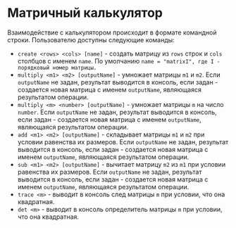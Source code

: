 # Матричный калькулятор

Взаимодействие с калькулятором происходит в формате командной
строки. Пользователю доступны следующие команды:
* `create <rows> <cols> [name]` - создать матрицу из `rows` строк и `cols` столбцов с именем `name`. По умолчанию `name = "matrixI",
где I - порядковый номер матрицы.`
* `multiply <m1> <m2> [outputName]` - умножает матрицы `m1` и `m2`. Если `outputName` не задан, результат выводится в консоль, если
задан - создается новая матрица с именем `outputName`, являющаяся результатом операции.
* `multiply <m> <number> [outputName]` - умножает матрицы `m` на число `number`. Если `outputName` не задан, результат выводится в консоль, если
задан - создается новая матрица с именем `outputName`, являющаяся результатом операции.
* `add <m1> <m2> [outputName]` - складывает матрицы `m1` и `m2` при условии равенства их размеров. Если `outputName` не задан, результат
выводится в консоль, если задан - создается новая матрица с именем `outputName`, являющаяся результатом операции.
* `sub <m1> <m2> [outputName]` - вычитает матрицу `m2` из `m1` при условии равенства их размеров. Если `outputName` не задан, результат
выводится в консоль, если задан - создается новая матрица с именем `outputName`, являющаяся результатом операции.
* `trace <m>` - выводит в консоль след матрицы `m` при условии, что она квадратная.
* `det <m>` - выводит в консоль определитель матрицы `m` при условии, что она квадратная.
